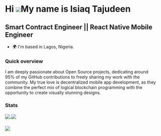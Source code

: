 Hi ![](https://user-images.githubusercontent.com/18350557/176309783-0785949b-9127-417c-8b55-ab5a4333674e.gif)My name is Isiaq Tajudeen
======================================================================================================================================

Smart Contract Engineer || React Native Mobile Engineer
-------------------------------------------------------------

* 🌍  I'm based in Lagos, Nigeria.
  
### Quick overview

I am deeply passionate about Open Source projects, dedicating around 95% of my GitHub contributions to freely sharing my work with the community. My true love is decentralized mobile app development, as they combine the perfect mix of logical blockchain programming with the opportunity to create visually stunning designs.

### Stats

<a href="https://github.com/anuraghazra/github-readme-stats">
  <img align="center" src="https://github-readme-stats.vercel.app/api?username=DevBigEazi&show_icons=true&theme=transparent" />
</a>


<a href="https://github.com/anuraghazra/github-readme-stats">
  <img align="center" src="https://github-readme-stats.vercel.app/api/top-langs/?username=DevBigEazi&langs_count=8&layout=compact&theme=transparent" />
</a>

### 

<a href="http://www.github.com/DevBigEazi">
<img align="center" src="https://github-readme-streak-stats.herokuapp.com/?user=DevBigEazi&show_icons=true&theme=transparent" />
</a>




